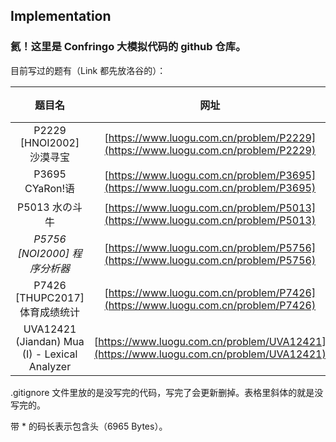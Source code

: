 
## Implementation

### 氦！这里是 Confringo 大模拟代码的 github 仓库。

目前写过的题有（Link 都先放洛谷的）：

|题目名|网址|码长/Bytes|
|:---:|:-:|:--:|
|P2229 [HNOI2002] 沙漠寻宝|[https://www.luogu.com.cn/problem/P2229](https://www.luogu.com.cn/problem/P2229)|4819|
|P3695 CYaRon!语|[https://www.luogu.com.cn/problem/P3695](https://www.luogu.com.cn/problem/P3695)|7223|
|P5013 水の斗牛|[https://www.luogu.com.cn/problem/P5013](https://www.luogu.com.cn/problem/P5013)|11511\*|
|*P5756 [NOI2000] 程序分析器*|[https://www.luogu.com.cn/problem/P5756](https://www.luogu.com.cn/problem/P5756)|N/A|
|P7426 [THUPC2017] 体育成绩统计|[https://www.luogu.com.cn/problem/P7426](https://www.luogu.com.cn/problem/P7426)|11573\*|
|UVA12421 (Jiandan) Mua (I) - Lexical Analyzer|[https://www.luogu.com.cn/problem/UVA12421](https://www.luogu.com.cn/problem/UVA12421)|3434|

.gitignore 文件里放的是没写完的代码，写完了会更新删掉。表格里斜体的就是没写完的。

带 \* 的码长表示包含头（6965 Bytes）。